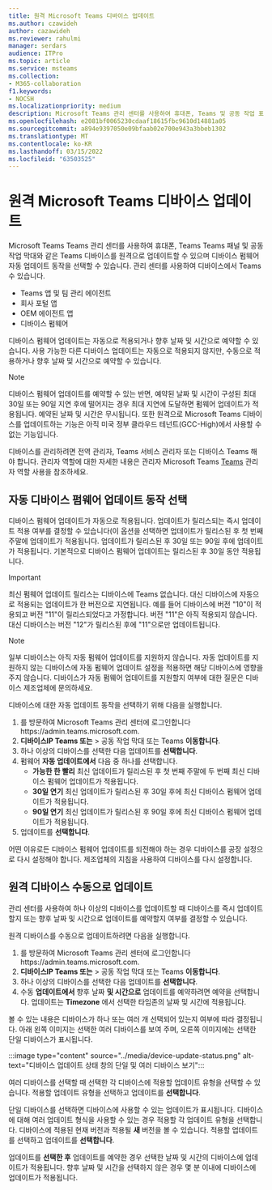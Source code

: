```yaml
---
title: 원격 Microsoft Teams 디바이스 업데이트
ms.author: czawideh
author: cazawideh
ms.reviewer: rahulmi
manager: serdars
audience: ITPro
ms.topic: article
ms.service: msteams
ms.collection:
- M365-collaboration
f1.keywords:
- NOCSH
ms.localizationpriority: medium
description: Microsoft Teams 관리 센터를 사용하여 휴대폰, Teams 및 공동 작업 표시 막대를 원격으로 Teams 업데이트합니다.
ms.openlocfilehash: e2081bf0065230cdaaf18615fbc9610d14881a05
ms.sourcegitcommit: a894e9397050e09bfaab02e700e943a3bbeb1302
ms.translationtype: MT
ms.contentlocale: ko-KR
ms.lasthandoff: 03/15/2022
ms.locfileid: "63503525"
---
```

# <a name="update-microsoft-teams-devices-remotely"></a>원격 Microsoft Teams 디바이스 업데이트

Microsoft Teams Teams 관리 센터를 사용하여 휴대폰, Teams Teams 패널 및 공동 작업 막대와 같은 Teams 디바이스를 원격으로 업데이트할 수 있으며 디바이스 펌웨어 자동 업데이트 동작을 선택할 수 있습니다. 관리 센터를 사용하여 디바이스에서 Teams 수 있습니다.

- Teams 앱 및 팀 관리 에이전트
- 회사 포털 앱
- OEM 에이전트 앱
- 디바이스 펌웨어

디바이스 펌웨어 업데이트는 자동으로 적용되거나 향후 날짜 및 시간으로 예약할 수 있습니다. 사용 가능한 다른 디바이스 업데이트는 자동으로 적용되지 않지만, 수동으로 적용하거나 향후 날짜 및 시간으로 예약할 수 있습니다.

> [!NOTE]
> 디바이스 펌웨어 업데이트를 예약할 수 있는 반면, 예약된 날짜 및 시간이 구성된 최대 30일 또는 90일 지연 후에 떨어지는 경우 최대 지연에 도달하면 펌웨어 업데이트가 적용됩니다. 예약된 날짜 및 시간은 무시됩니다. 또한 원격으로 Microsoft Teams 디바이스를 업데이트하는 기능은 아직 미국 정부 클라우드 테넌트(GCC-High)에서 사용할 수 없는 기능입니다.

디바이스를 관리하려면 전역 관리자, Teams 서비스 관리자 또는 디바이스 Teams 해야 합니다. 관리자 역할에 대한 자세한 내용은 관리자 Microsoft Teams [Teams](../using-admin-roles.md) 관리자 역할 사용을 참조하세요.

## <a name="choose-automatic-device-firmware-update-behavior"></a>자동 디바이스 펌웨어 업데이트 동작 선택

디바이스 펌웨어 업데이트가 자동으로 적용됩니다. 업데이트가 릴리스되는 즉시 업데이트 적용 여부를 결정할 수 있습니다(이 옵션을 선택하면 업데이트가 릴리스된 후 첫 번째 주말에 업데이트가 적용됩니다. 업데이트가 릴리스된 후 30일 또는 90일 후에 업데이트가 적용됩니다. 기본적으로 디바이스 펌웨어 업데이트는 릴리스된 후 30일 동안 적용됩니다.

> [!IMPORTANT]
> 최신 펌웨어 업데이트 릴리스는 디바이스에 Teams 없습니다. 대신 디바이스에 자동으로 적용되는 업데이트가 한 버전으로 지연됩니다. 예를 들어 디바이스에 버전 "10"이 적용되고 버전 "11"이 릴리스되었다고 가정합니다. 버전 "11"은 아직 적용되지 않습니다. 대신 디바이스는 버전 "12"가 릴리스된 후에 "11"으로만 업데이트됩니다.

> [!NOTE]
> 일부 디바이스는 아직 자동 펌웨어 업데이트를 지원하지 않습니다. 자동 업데이트를 지원하지 않는 디바이스에 자동 펌웨어 업데이트 설정을 적용하면 해당 디바이스에 영향을 주지 않습니다. 디바이스가 자동 펌웨어 업데이트를 지원할지 여부에 대한 질문은 디바이스 제조업체에 문의하세요.

디바이스에 대한 자동 업데이트 동작을 선택하기 위해 다음을 실행합니다.

1. 를 방문하여 Microsoft Teams 관리 센터에 로그인합니다https://admin.teams.microsoft.com.
2. **디바이스IP Teams 또는** >  공동 작업 막대 또는 Teams **이동합니다**. 
3. 하나 이상의 디바이스를 선택한 다음 업데이트를 **선택합니다**.
4. 펌웨어 **자동 업데이트에서** 다음 중 하나를 선택합니다.
    - **가능한 한 빨리** 최신 업데이트가 릴리스된 후 첫 번째 주말에 두 번째 최신 디바이스 펌웨어 업데이트가 적용됩니다.
    - **30일 연기** 최신 업데이트가 릴리스된 후 30일 후에 최신 디바이스 펌웨어 업데이트가 적용됩니다.
    - **90일 연기** 최신 업데이트가 릴리스된 후 90일 후에 최신 디바이스 펌웨어 업데이트가 적용됩니다.
5. 업데이트를 **선택합니다**.

어떤 이유로든 디바이스 펌웨어 업데이트를 되전해야 하는 경우 디바이스를 공장 설정으로 다시 설정해야 합니다. 제조업체의 지침을 사용하여 디바이스를 다시 설정합니다.  

## <a name="manually-update-remote-devices"></a>원격 디바이스 수동으로 업데이트

관리 센터를 사용하여 하나 이상의 디바이스를 업데이트할 때 디바이스를 즉시 업데이트할지 또는 향후 날짜 및 시간으로 업데이트를 예약할지 여부를 결정할 수 있습니다.

원격 디바이스를 수동으로 업데이트하려면 다음을 실행합니다.

1. 를 방문하여 Microsoft Teams 관리 센터에 로그인합니다https://admin.teams.microsoft.com.
2. **디바이스IP Teams 또는** >  공동 작업 막대 또는 Teams **이동합니다**. 
3. 하나 이상의 디바이스를 선택한 다음 업데이트를 **선택합니다**.
4. 수동 **업데이트에서** 향후 날짜 **및 시간으로** 업데이트를 예약하려면 예약을 선택합니다. 업데이트는 **Timezone** 에서 선택한 타임존의 날짜 및 시간에 적용됩니다.

볼 수 있는 내용은 디바이스가 하나 또는 여러 개 선택되어 있는지 여부에 따라 결정됩니다. 아래 왼쪽 이미지는 선택한 여러 디바이스를 보여 주며, 오른쪽 이미지에는 선택한 단일 디바이스가 표시됩니다.

:::image type="content" source="../media/device-update-status.png" alt-text="디바이스 업데이트 상태 창의 단일 및 여러 디바이스 보기":::

여러 디바이스를 선택할 때 선택한 각 디바이스에 적용할 업데이트 유형을 선택할 수 있습니다. 적용할 업데이트 유형을 선택하고 업데이트를 **선택합니다**.

단일 디바이스를 선택하면 디바이스에 사용할 수 있는 업데이트가 표시됩니다. 디바이스에 대해 여러 업데이트 형식을 사용할 수 있는 경우 적용할 각 업데이트 유형을 선택합니다. 디바이스에 적용된  현재 버전과 적용될 **새** 버전을 볼 수 있습니다. 적용할 업데이트를 선택하고 업데이트를 **선택합니다**.

업데이트를 **선택한 후** 업데이트를 예약한 경우 선택한 날짜 및 시간의 디바이스에 업데이트가 적용됩니다. 향후 날짜 및 시간을 선택하지 않은 경우 몇 분 이내에 디바이스에 업데이트가 적용됩니다.
